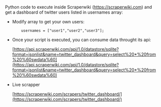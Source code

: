 Python code to execute inside Scraperwiki (https://scraperwiki.com) and get a dashboard of twitter users listed in usernames array:

*	Modify array to get your own users:

			usernames = ["user1","user2","user3"];

*	Once your script is executed, you can consume data throught its api:

	[https://api.scraperwiki.com/api/1.0/datastore/sqlite?format=jsonlist&name=twitter_dashboard&query=select%20*%20from%20%60swdata%60](https://api.scraperwiki.com/api/1.0/datastore/sqlite?format=jsonlist&name=twitter_dashboard&query=select%20*%20from%20%60swdata%60)

*	Live scrapper

	[https://scraperwiki.com/scrapers/twitter_dashboard/](https://scraperwiki.com/scrapers/twitter_dashboard/)